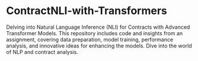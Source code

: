 # ContractNLI-with-Transformers
Delving into Natural Language Inference (NLI) for Contracts with Advanced Transformer Models. This repository includes code and insights from an assignment, covering data preparation, model training, performance analysis, and innovative ideas for enhancing the models. Dive into the world of NLP and contract analysis.
